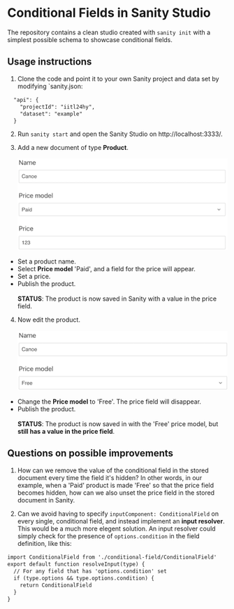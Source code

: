 # Conditional Fields in Sanity Studio

The repository contains a clean studio created with `sanity init` with a simplest possible schema to showcase conditional fields.

## Usage instructions

1. Clone the code and point it to your own Sanity project and data set by modifying `sanity.json:
```
  "api": {
    "projectId": "iitl24hy",
    "dataset": "example"
  }
```

2. Run `sanity start` and open the Sanity Studio on http://localhost:3333/.

3. Add a new document of type **Product**.\
\
![Product with price](https://github.com/bjornwang/sanity-conditional-fields/blob/master/static/readme/1.png)
  * Set a product name.
  * Select **Price model** 'Paid', and a field for the price will appear.
  * Set a price.
  * Publish the product.\
\
**STATUS**: The product is now saved in Sanity with a value in the price field.

4. Now edit the product.\
\
![Product without price](https://github.com/bjornwang/sanity-conditional-fields/blob/master/static/readme/2.png)
  * Change the **Price model** to 'Free'. The price field will disappear.
  * Publish the product.\
\
**STATUS**: The product is now saved in with the 'Free' price model, but **still has a value in the price field**.


## Questions on possible improvements

1. How can we remove the value of the conditional field in the stored document every time the field it's hidden?
In other words, in our example, when a 'Paid' product is made 'Free' so that the price field becomes hidden, how can we also unset the price field in the stored document in Sanity.

2. Can we avoid having to specify `inputComponent: ConditionalField` on every single, conditional field, and instead implement an **input resolver**. This would be a much more elegent solution. An input resolver could simply check for the presence of `options.condition` in the field definition, like this:
```
import ConditionalField from './conditional-field/ConditionalField'
export default function resolveInput(type) {
  // For any field that has 'options.condition' set
  if (type.options && type.options.condition) {
    return ConditionalField
  }
}
```
